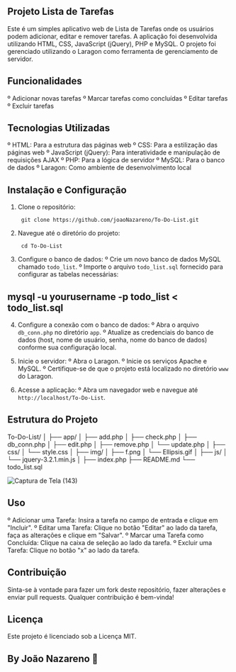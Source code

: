 ## Projeto Lista de Tarefas

Este é um simples aplicativo web de Lista de Tarefas onde os usuários podem adicionar, editar e remover tarefas. A aplicação foi desenvolvida utilizando HTML, CSS, JavaScript (jQuery), PHP e MySQL. O projeto foi gerenciado utilizando o Laragon como ferramenta de gerenciamento de servidor.

## Funcionalidades
º Adicionar novas tarefas
º Marcar tarefas como concluídas
º Editar tarefas
º Excluir tarefas

## Tecnologias Utilizadas
º HTML: Para a estrutura das páginas web
º CSS: Para a estilização das páginas web
º JavaScript (jQuery): Para interatividade e manipulação de requisições AJAX
º PHP: Para a lógica de servidor
º MySQL: Para o banco de dados
º Laragon: Como ambiente de desenvolvimento local

## Instalação e Configuração
1. Clone o repositório:

        git clone https://github.com/joaoNazareno/To-Do-List.git
3. Navegue até o diretório do projeto:

        cd To-Do-List
5. Configure o banco de dados:
º Crie um novo banco de dados MySQL chamado `todo_list`.
º Importe o arquivo `todo_list.sql` fornecido para configurar as tabelas necessárias:
## mysql -u yourusername -p todo_list < todo_list.sql

4. Configure a conexão com o banco de dados:
º Abra o arquivo `db_conn.php` no diretório `app`.
º Atualize as credenciais do banco de dados (host, nome de usuário, senha, nome do banco de dados) conforme sua configuração local.

5. Inicie o servidor:
º Abra o Laragon.
º Inicie os serviços Apache e MySQL.
º Certifique-se de que o projeto está localizado no diretório `www` do Laragon.

6. Acesse a aplicação:
º Abra um navegador web e navegue até `http://localhost/To-Do-List`.


## Estrutura do Projeto

To-Do-List/
│
├── app/
│   ├── add.php
│   ├── check.php
│   ├── db_conn.php
│   ├── edit.php
│   ├── remove.php
│   └── update.php
│
├── css/
│   └── style.css
│
├── img/
│   ├── f.png
│   └── Ellipsis.gif
│
├── js/
│   └── jquery-3.2.1.min.js
│
├── index.php
├── README.md
└── todo_list.sql

![Captura de Tela (143)](https://github.com/user-attachments/assets/3b670614-a4f5-4ca0-b402-a8841009c867)

## Uso

º Adicionar uma Tarefa:
        Insira a tarefa no campo de entrada e clique em "Incluir".
º Editar uma Tarefa:
        Clique no botão "Editar" ao lado da tarefa, faça as alterações e clique em "Salvar".
º Marcar uma Tarefa como Concluída:
        Clique na caixa de seleção ao lado da tarefa.
º Excluir uma Tarefa:
        Clique no botão "x" ao lado da tarefa.


## Contribuição

Sinta-se à vontade para fazer um fork deste repositório, fazer alterações e enviar pull requests. Qualquer contribuição é bem-vinda!

## Licença
Este projeto é licenciado sob a Licença MIT.




## By João Nazareno 🦅
